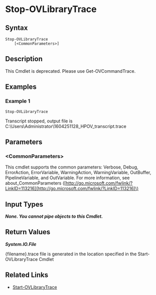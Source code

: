 ﻿---
description: Stop HPOV Library Verbose Trace.
---

# Stop-OVLibraryTrace

## Syntax

```text
Stop-OVLibraryTrace
    [<CommonParameters>]
```

## Description

This Cmdlet is deprecated.  Please use Get-OVCommandTrace.

## Examples

###  Example 1 

```text
Stop-OVLibraryTrace
```

Transcript stopped, output file is C:\Users\Administrator\1604251128_HPOV_transcript.trace

## Parameters

### &lt;CommonParameters&gt;

This cmdlet supports the common parameters: Verbose, Debug, ErrorAction, ErrorVariable, WarningAction, WarningVariable, OutBuffer, PipelineVariable, and OutVariable. For more information, see about\_CommonParameters \([http://go.microsoft.com/fwlink/?LinkID=113216](http://go.microsoft.com/fwlink/?LinkID=113216)\)

## Input Types

_**None.  You cannot pipe objects to this Cmdlet.**_

## Return Values

_**System.IO.File**_

{filename}.trace file is generated in the location specified in the Start-OVLibraryTrace Cmdlet

## Related Links

* [Start-OVLibraryTrace](start-ovlibrarytrace.md)
